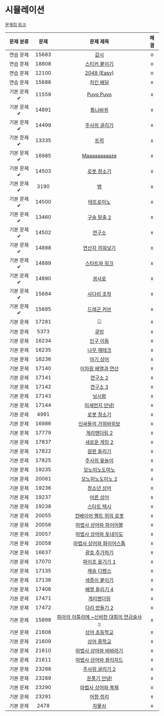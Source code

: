 # 시뮬레이션

[문제집 링크](https://www.acmicpc.net/workbook/view/7316)

| 문제 분류 | 문제 | 문제 제목 | 해결 |
| :--: | :--: | :--: | :--: |
| 연습 문제 | 15683 | [감시](https://www.acmicpc.net/problem/15683) | o |
| 연습 문제 | 18808 | [스티커 붙이기](https://www.acmicpc.net/problem/18808) | o |
| 연습 문제 | 12100 | [2048 (Easy)](https://www.acmicpc.net/problem/12100) | o |
| 연습 문제 | 15686 | [치킨 배달](https://www.acmicpc.net/problem/15686) | x |
| 기본 문제✔ | 11559 | [Puyo Puyo](https://www.acmicpc.net/problem/11559) | x |
| 기본 문제✔ | 14891 | [톱니바퀴](https://www.acmicpc.net/problem/14891) | x |
| 기본 문제✔ | 14499 | [주사위 굴리기](https://www.acmicpc.net/problem/14499) | x |
| 기본 문제✔ | 13335 | [트럭](https://www.acmicpc.net/problem/13335) | x |
| 기본 문제✔ | 16985 | [Maaaaaaaaaze](https://www.acmicpc.net/problem/16985) | x |
| 기본 문제✔ | 14503 | [로봇 청소기](https://www.acmicpc.net/problem/14503) | x |
| 기본 문제✔ | 3190 | [뱀](https://www.acmicpc.net/problem/3190) | x |
| 기본 문제✔ | 14500 | [테트로미노](https://www.acmicpc.net/problem/14500) | x |
| 기본 문제✔ | 13460 | [구슬 탈출 2](https://www.acmicpc.net/problem/13460) | x |
| 기본 문제✔ | 14502 | [연구소](https://www.acmicpc.net/problem/14502) | x |
| 기본 문제✔ | 14888 | [연산자 끼워넣기](https://www.acmicpc.net/problem/14888) | x |
| 기본 문제✔ | 14889 | [스타트와 링크](https://www.acmicpc.net/problem/14889) | x |
| 기본 문제✔ | 14890 | [경사로](https://www.acmicpc.net/problem/14890) | x |
| 기본 문제✔ | 15684 | [사다리 조작](https://www.acmicpc.net/problem/15684) | x |
| 기본 문제✔ | 15685 | [드래곤 커브](https://www.acmicpc.net/problem/15685) | x |
| 기본 문제 | 17281 | [⚾](https://www.acmicpc.net/problem/17281) | x |
| 기본 문제 | 5373 | [큐빙](https://www.acmicpc.net/problem/5373) | x |
| 기본 문제 | 16234 | [인구 이동](https://www.acmicpc.net/problem/16234) | x |
| 기본 문제 | 16235 | [나무 재테크](https://www.acmicpc.net/problem/16235) | x |
| 기본 문제 | 16236 | [아기 상어](https://www.acmicpc.net/problem/16236) | x |
| 기본 문제 | 17140 | [이차원 배열과 연산](https://www.acmicpc.net/problem/17140) | x |
| 기본 문제 | 17141 | [연구소 2](https://www.acmicpc.net/problem/17141) | x |
| 기본 문제 | 17142 | [연구소 3](https://www.acmicpc.net/problem/17142) | x |
| 기본 문제 | 17143 | [낚시왕](https://www.acmicpc.net/problem/17143) | x |
| 기본 문제 | 17144 | [미세먼지 안녕!](https://www.acmicpc.net/problem/17144) | x |
| 기본 문제 | 4991 | [로봇 청소기](https://www.acmicpc.net/problem/4991) | x |
| 기본 문제 | 16986 | [인싸들의 가위바위보](https://www.acmicpc.net/problem/16986) | x |
| 기본 문제 | 17779 | [게리맨더링 2](https://www.acmicpc.net/problem/17779) | x |
| 기본 문제 | 17837 | [새로운 게임 2](https://www.acmicpc.net/problem/17837) | x |
| 기본 문제 | 17822 | [원판 돌리기](https://www.acmicpc.net/problem/17822) | x |
| 기본 문제 | 17825 | [주사위 윷놀이](https://www.acmicpc.net/problem/17825) | x |
| 기본 문제 | 19235 | [모노미노도미노](https://www.acmicpc.net/problem/19235) | x |
| 기본 문제 | 20061 | [모노미노도미노 2](https://www.acmicpc.net/problem/20061) | x |
| 기본 문제 | 19236 | [청소년 상어](https://www.acmicpc.net/problem/19236) | x |
| 기본 문제 | 19237 | [어른 상어](https://www.acmicpc.net/problem/19237) | x |
| 기본 문제 | 19238 | [스타트 택시](https://www.acmicpc.net/problem/19238) | x |
| 기본 문제 | 20055 | [컨베이어 벨트 위의 로봇](https://www.acmicpc.net/problem/20055) | x |
| 기본 문제 | 20056 | [마법사 상어와 파이어볼](https://www.acmicpc.net/problem/20056) | x |
| 기본 문제 | 20057 | [마법사 상어와 토네이도](https://www.acmicpc.net/problem/20057) | x |
| 기본 문제 | 20058 | [마법사 상어와 파이어스톰](https://www.acmicpc.net/problem/20058) | x |
| 기본 문제 | 16637 | [괄호 추가하기](https://www.acmicpc.net/problem/16637) | x |
| 기본 문제 | 17070 | [파이프 옮기기 1](https://www.acmicpc.net/problem/17070) | x |
| 기본 문제 | 17135 | [캐슬 디펜스](https://www.acmicpc.net/problem/17135) | x |
| 기본 문제 | 17136 | [색종이 붙이기](https://www.acmicpc.net/problem/17136) | x |
| 기본 문제 | 17406 | [배열 돌리기 4](https://www.acmicpc.net/problem/17406) | x |
| 기본 문제 | 17471 | [게리맨더링](https://www.acmicpc.net/problem/17471) | x |
| 기본 문제 | 17472 | [다리 만들기 2](https://www.acmicpc.net/problem/17472) | x |
| 기본 문제 | 15898 | [피아의 아틀리에 ~신비한 대회의 연금술사~](https://www.acmicpc.net/problem/15898) | x |
| 기본 문제 | 21608 | [상어 초등학교](https://www.acmicpc.net/problem/21608) | x |
| 기본 문제 | 21609 | [상어 중학교](https://www.acmicpc.net/problem/21609) | x |
| 기본 문제 | 21610 | [마법사 상어와 비바라기](https://www.acmicpc.net/problem/21610) | x |
| 기본 문제 | 21611 | [마법사 상어와 블리자드](https://www.acmicpc.net/problem/21611) | x |
| 기본 문제 | 23288 | [주사위 굴리기 2](https://www.acmicpc.net/problem/23288) | x |
| 기본 문제 | 23289 | [온풍기 안녕!](https://www.acmicpc.net/problem/23289) | x |
| 기본 문제 | 23290 | [마법사 상어와 복제](https://www.acmicpc.net/problem/23290) | x |
| 기본 문제 | 23291 | [어항 정리](https://www.acmicpc.net/problem/23291) | x |
| 기본 문제 | 2478 | [자물쇠](https://www.acmicpc.net/problem/2478) | x |

